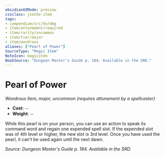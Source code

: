 ```yaml
---
obsidianUIMode: preview
cssclass: json5e-item
tags:
- compendium/src/5e/dmg
- item/attunement/required
- item/rarity/uncommon
- item/tier/major
- item/wondrous
aliases: ["Pearl of Power"]
SourceType: "Magic Item"
NoteIcon: magicitem
BookSource: "Dungeon Master's Guide p. 184. Available in the SRD."
---
```

# Pearl of Power
*Wondrous Item, major, uncommon (requires attunement by a spellcaster)*  

- **Cost**: ⏤
- **Weight**: ⏤

While this pearl is on your person, you can use an action to speak its command word and regain one expended spell slot. If the expended slot was of 4th level or higher, the new slot is 3rd level. Once you have used the pearl, it can't be used again until the next dawn.

*Source: Dungeon Master's Guide p. 184. Available in the SRD.*